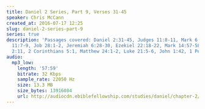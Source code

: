 ```yaml
---
title: Daniel 2 Series, Part 9, Verses 31-45
speaker: Chris McCann
created_at: 2016-07-17 12:25
slug: daniel-2-series-part-9
series: true
description: 'Passages covered: Daniel 2:31-45, Judges 11:8-11, Mark 6:29, Revelation
  11:7-9, Job 28:1-2, Jeremiah 6:28-30, Ezekiel 22:18-22, Mark 14:57-58, Colossians
  2:11, 2 Corinthians 5:1, Matthew 24:1-2, Luke 21:5-6, John 1:42, 1 Peter 2:4-5.'
audio:
  mp3_low:
    length: '57:59'
    bitrate: 32 Kbps
    sample_rate: 22050 Hz
    size: 13.3 MB
    size_bytes: 13916084
    url: http://audiocdn.ebiblefellowship.com/studies/daniel/chapter-2/2016.07.17_McCann_-_Daniel_2_Series_Part_9.mp3
---
```


